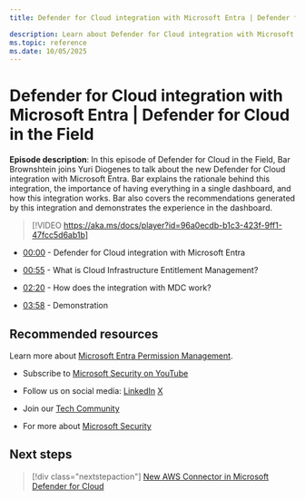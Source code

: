 ```yaml
---
title: Defender for Cloud integration with Microsoft Entra | Defender for Cloud in the Field

description: Learn about Defender for Cloud integration with Microsoft Entra.
ms.topic: reference
ms.date: 10/05/2025
---
```


# Defender for Cloud integration with Microsoft Entra | Defender for Cloud in the Field

**Episode description**: In this episode of Defender for Cloud in the Field, Bar Brownshtein joins Yuri Diogenes to talk about the new Defender for Cloud integration with Microsoft Entra. Bar explains the rationale behind this integration, the importance of having everything in a single dashboard, and how this integration works. Bar also covers the recommendations generated by this integration and demonstrates the experience in the dashboard.

> [!VIDEO https://aka.ms/docs/player?id=96a0ecdb-b1c3-423f-9ff1-47fcc5d6ab1b]

- [00:00](/shows/mdc-in-the-field/integrate-entra#time=00m0s) - Defender for Cloud integration with Microsoft Entra

- [00:55](/shows/mdc-in-the-field/integrate-entra#time=00m55s) - What is Cloud Infrastructure Entitlement Management?

- [02:20](/shows/mdc-in-the-field/integrate-entra#time=02m20s) - How does the integration with MDC work?

- [03:58](/shows/mdc-in-the-field/integrate-entra#time=03m58s) - Demonstration

## Recommended resources

Learn more about [Microsoft Entra Permission Management](other-threat-protections.md#entra-permission-management-formerly-cloudknox).

- Subscribe to [Microsoft Security on YouTube](https://www.youtube.com/playlist?list=PL3ZTgFEc7LysiX4PfHhdJPR7S8mGO14YS)

- Follow us on social media:
  [LinkedIn](https://www.linkedin.com/showcase/microsoft-security/posts/)
  [X](https://x.com/msftsecurity)

- Join our [Tech Community](https://aka.ms/SecurityTechCommunity)

- For more about [Microsoft Security](https://msft.it/6002T9HQY)

## Next steps

> [!div class="nextstepaction"]
> [New AWS Connector in Microsoft Defender for Cloud](episode-eighteen.md)
